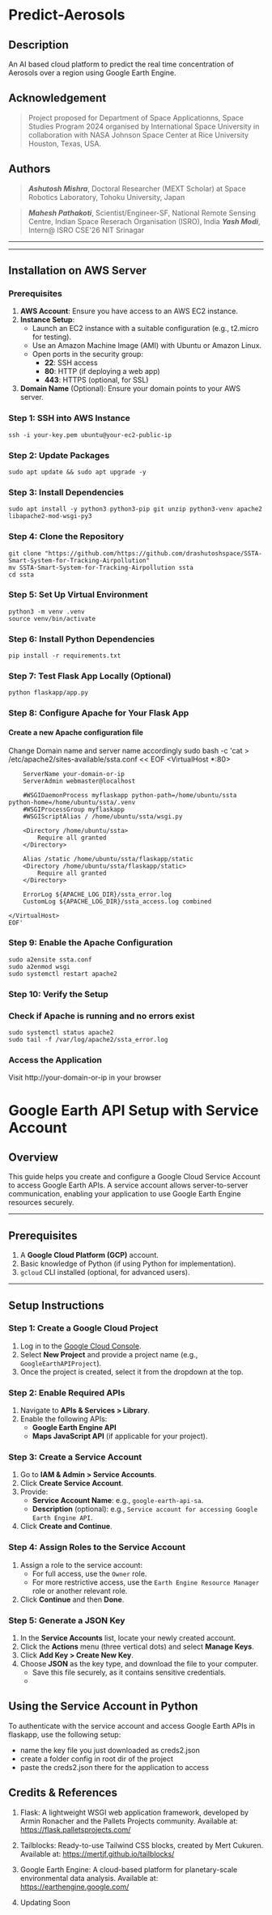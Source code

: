 # Predict-Aerosols

## Description

An AI based cloud platform to predict the real time concentration of Aerosols over a region using Google Earth Engine.

## Acknowledgement

> Project proposed for Department of Space Applicationns, Space Studies Program 2024 organised by International Space University in collaboration with NASA Johnson Space Center at Rice University Houston, Texas, USA.

## Authors

> **_Ashutosh Mishra_**, Doctoral Researcher (MEXT Scholar) at Space Robotics Laboratory, Tohoku University, Japan

> ***Mahesh Pathakoti***, Scientist/Engineer-SF, National Remote Sensing Centre, Indian Space Reserach Organisation (ISRO), India
> **_Yash Modi_**, Intern@ ISRO CSE'26 NIT Srinagar

---

---

## Installation on AWS Server

### Prerequisites

1. **AWS Account**: Ensure you have access to an AWS EC2 instance.
2. **Instance Setup**:
   - Launch an EC2 instance with a suitable configuration (e.g., t2.micro for testing).
   - Use an Amazon Machine Image (AMI) with Ubuntu or Amazon Linux.
   - Open ports in the security group:
     - **22**: SSH access
     - **80**: HTTP (if deploying a web app)
     - **443**: HTTPS (optional, for SSL)
3. **Domain Name** (Optional): Ensure your domain points to your AWS server.

### Step 1: SSH into AWS Instance

    ssh -i your-key.pem ubuntu@your-ec2-public-ip

### Step 2: Update Packages

    sudo apt update && sudo apt upgrade -y

### Step 3: Install Dependencies

    sudo apt install -y python3 python3-pip git unzip python3-venv apache2 libapache2-mod-wsgi-py3

### Step 4: Clone the Repository

    git clone "https://github.com/https://github.com/drashutoshspace/SSTA-Smart-System-for-Tracking-Airpollution"
    mv SSTA-Smart-System-for-Tracking-Airpollution ssta
    cd ssta

### Step 5: Set Up Virtual Environment

    python3 -m venv .venv
    source venv/bin/activate

### Step 6: Install Python Dependencies

    pip install -r requirements.txt

### Step 7: Test Flask App Locally (Optional)

    python flaskapp/app.py

### Step 8: Configure Apache for Your Flask App

#### Create a new Apache configuration file

Change Domain name and server name accordingly
    sudo bash -c 'cat > /etc/apache2/sites-available/ssta.conf << EOF
    <VirtualHost *:80>

        ServerName your-domain-or-ip
        ServerAdmin webmaster@localhost

        #WSGIDaemonProcess myflaskapp python-path=/home/ubuntu/ssta python-home=/home/ubuntu/ssta/.venv
        #WSGIProcessGroup myflaskapp
        #WSGIScriptAlias / /home/ubuntu/ssta/wsgi.py

        <Directory /home/ubuntu/ssta>
            Require all granted
        </Directory>

        Alias /static /home/ubuntu/ssta/flaskapp/static
        <Directory /home/ubuntu/ssta/flaskapp/static>
            Require all granted
        </Directory>

        ErrorLog ${APACHE_LOG_DIR}/ssta_error.log
        CustomLog ${APACHE_LOG_DIR}/ssta_access.log combined

    </VirtualHost>
    EOF'

### Step 9: Enable the Apache Configuration

    sudo a2ensite ssta.conf
    sudo a2enmod wsgi
    sudo systemctl restart apache2

### Step 10: Verify the Setup

### Check if Apache is running and no errors exist

    sudo systemctl status apache2
    sudo tail -f /var/log/apache2/ssta_error.log

### Access the Application

Visit http://your-domain-or-ip in your browser

# Google Earth API Setup with Service Account

## Overview
This guide helps you create and configure a Google Cloud Service Account to access Google Earth APIs. A service account allows server-to-server communication, enabling your application to use Google Earth Engine resources securely.

---

## Prerequisites
1. A **Google Cloud Platform (GCP)** account.
2. Basic knowledge of Python (if using Python for implementation).
3. `gcloud` CLI installed (optional, for advanced users).

---

## Setup Instructions

### Step 1: Create a Google Cloud Project
1. Log in to the [Google Cloud Console](https://console.cloud.google.com/).
2. Select **New Project** and provide a project name (e.g., `GoogleEarthAPIProject`).
3. Once the project is created, select it from the dropdown at the top.

### Step 2: Enable Required APIs
1. Navigate to **APIs & Services > Library**.
2. Enable the following APIs:
   - **Google Earth Engine API**
   - **Maps JavaScript API** (if applicable for your project).

### Step 3: Create a Service Account
1. Go to **IAM & Admin > Service Accounts**.
2. Click **Create Service Account**.
3. Provide:
   - **Service Account Name**: e.g., `google-earth-api-sa`.
   - **Description** (optional): e.g., `Service account for accessing Google Earth Engine API`.
4. Click **Create and Continue**.

### Step 4: Assign Roles to the Service Account
1. Assign a role to the service account:
   - For full access, use the `Owner` role.
   - For more restrictive access, use the `Earth Engine Resource Manager` role or another relevant role.
2. Click **Continue** and then **Done**.

### Step 5: Generate a JSON Key
1. In the **Service Accounts** list, locate your newly created account.
2. Click the **Actions** menu (three vertical dots) and select **Manage Keys**.
3. Click **Add Key > Create New Key**.
4. Choose **JSON** as the key type, and download the file to your computer.
   - Save this file securely, as it contains sensitive credentials.
   - 

## Using the Service Account in Python

To authenticate with the service account and access Google Earth APIs in flaskapp, use the following setup:

- name the key file you just downloaded as creds2.json
- create a folder config in root dir of the project
- paste the creds2.json there for the application to access

## Credits & References

1. Flask: A lightweight WSGI web application framework, developed by Armin Ronacher and the Pallets Projects community. Available at: <https://flask.palletsprojects.com/>

2. Tailblocks: Ready-to-use Tailwind CSS blocks, created by Mert Cukuren. Available at: <https://mertjf.github.io/tailblocks/>

3. Google Earth Engine: A cloud-based platform for planetary-scale environmental data analysis. Available at: <https://earthengine.google.com/>

4. Updating Soon
